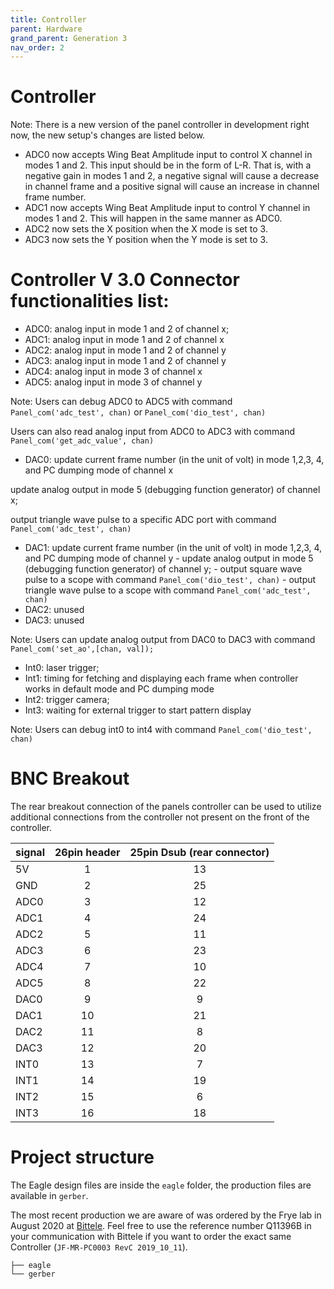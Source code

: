 ```yaml
---
title: Controller
parent: Hardware
grand_parent: Generation 3
nav_order: 2
---
```


# Controller

Note: There is a new version of the panel controller in development right now, the new setup's changes are listed below.

- ADC0 now accepts Wing Beat Amplitude input to control X channel in modes 1 and 2. This input should be in the form of L-R. That is, with a negative gain in modes 1 and 2, a negative signal will cause a decrease in channel frame and a positive signal will cause an increase in channel frame number. 
- ADC1 now accepts Wing Beat Amplitude input to control Y channel in modes 1 and 2. This will happen in the same manner as ADC0.
- ADC2 now sets the X position when the X mode is set to 3.
- ADC3 now sets the Y position when the Y mode is set to 3.

# Controller V 3.0 Connector functionalities list:

- ADC0:   analog input in mode 1 and 2 of channel x;
- ADC1:   analog input in mode 1 and 2 of channel x
- ADC2:   analog input in mode 1 and 2 of channel y
- ADC3:   analog input in mode 1 and 2 of channel y
- ADC4:   analog input in mode 3 of channel x
- ADC5:   analog input in mode 3 of channel y

Note: Users can debug  ADC0 to ADC5 with command `Panel_com('adc_test', chan)` or `Panel_com('dio_test', chan)`

Users can also read analog input from ADC0 to ADC3 with command `Panel_com('get_adc_value', chan)`

- DAC0:    update current frame number (in the unit of volt) in mode 1,2,3, 4, and PC dumping mode of channel x

update analog output in mode 5 (debugging function generator) of channel x;

output triangle wave pulse to a specific ADC port with command `Panel_com('adc_test', chan)`

- DAC1: update current frame number (in the unit of volt) in mode 1,2,3, 4, and PC dumping mode of channel y
        - update analog output in mode 5 (debugging function generator) of channel y;
        - output square wave pulse to a scope with command `Panel_com('dio_test', chan)`
        - output triangle wave pulse to a scope with command `Panel_com('adc_test', chan)`
- DAC2:    unused
- DAC3:    unused

Note: Users can update analog output from DAC0 to DAC3 with command `Panel_com('set_ao',[chan, val]);`

- Int0:        laser trigger;
- Int1:        timing for fetching and displaying each frame when controller works in default mode and PC dumping mode
- Int2:        trigger camera;
- Int3:        waiting for external trigger to start pattern display

Note: Users can debug int0 to int4 with command `Panel_com('dio_test', chan)`


# BNC Breakout

The rear breakout connection of the panels controller can be used to utilize additional connections from the controller not present on the front of the controller.


| signal | 26pin header | 25pin Dsub (rear connector) |
|:------ |:------------:|:---------------------------:|
| 5V     |          1   |             13              | 
| GND    |          2   |             25              |
| ADC0   |          3   |             12              |
| ADC1   |          4   |             24              |
| ADC2   |          5   |             11              |
| ADC3   |          6   |             23              |
| ADC4   |          7   |             10              |
| ADC5   |          8   |             22              |
| DAC0   |          9   |              9              |
| DAC1   |         10   |             21              |
| DAC2   |         11   |              8              |
| DAC3   |         12   |             20              |
| INT0   |         13   |              7              |
| INT1   |         14   |             19              |
| INT2   |         15   |              6              |
| INT3   |         16   |             18              |.

# Project structure

The Eagle design files are inside the `eagle` folder, the production files are available in `gerber`.

The most recent production we are aware of was ordered by the Frye lab in August 2020 at [Bittele](https://7pcb.com). Feel free to use the reference number Q11396B in your communication with Bittele if you want to order the exact same Controller (`JF-MR-PC0003 RevC 2019_10_11`).

```
├── eagle
└── gerber
```

